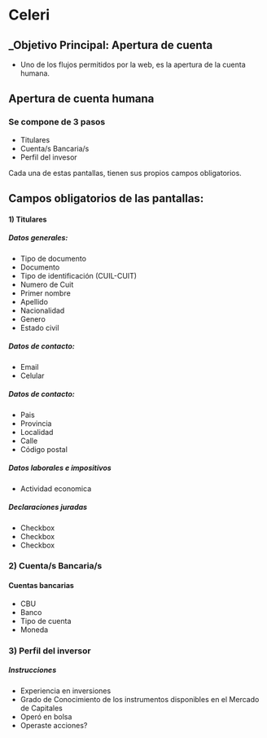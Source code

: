 # Celeri
## _Objetivo Principal: Apertura de cuenta

- Uno de los flujos permitidos por la web, es la apertura de la cuenta humana. 

## Apertura de cuenta humana
### Se compone de 3 pasos
- Titulares
- Cuenta/s Bancaria/s
- Perfil del invesor


Cada una de estas pantallas, tienen sus propios campos obligatorios.

## Campos obligatorios de las pantallas:
#### 1) Titulares

##### Datos generales:
- Tipo de documento
- Documento
- Tipo de identificación (CUIL-CUIT)
- Numero de Cuit
- Primer nombre
- Apellido
- Nacionalidad
- Genero
- Estado civil

##### Datos de contacto:
- Email
- Celular

##### Datos de contacto:
- Pais
- Provincia
- Localidad
- Calle
- Código postal

##### Datos laborales e impositivos
- Actividad economica

##### Declaraciones juradas
- Checkbox
- Checkbox
- Checkbox

### 2) Cuenta/s Bancaria/s

#### Cuentas bancarias
- CBU
- Banco
- Tipo de cuenta
- Moneda

### 3) Perfil del inversor

##### Instrucciones
- Experiencia en inversiones
- Grado de Conocimiento de los instrumentos disponibles en el Mercado de Capitales
- Operó en bolsa
- Operaste acciones?



